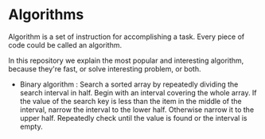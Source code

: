 # Algorithms

Algorithm is a set of instruction for accomplishing a task. Every piece of code could be called an algorithm.


In this repository we explain the most popular and interesting algorithm, because they're fast, or solve interesting problem, 
or both.

* Binary algorithm : Search a sorted array by repeatedly dividing the search interval in half. Begin with an interval covering the whole array. If the value of the search key is less than the item in the middle of the interval, narrow the interval to the lower half. Otherwise narrow it to the upper half. Repeatedly check until the value is found or the interval is empty.